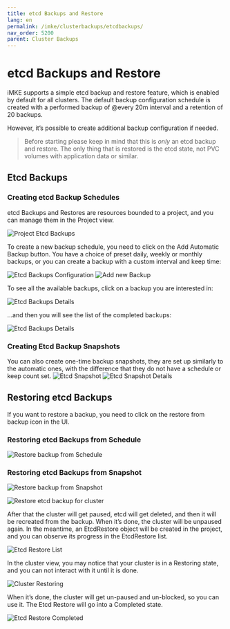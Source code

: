 ```yaml
---
title: etcd Backups and Restore
lang: en
permalink: /imke/clusterbackups/etcdbackups/
nav_order: 5200
parent: Cluster Backups
---
```


# etcd Backups and Restore

iMKE supports a simple etcd backup and restore feature, which is enabled by default for all clusters.
The default backup configuration schedule is created with a performed backup of @every 20m interval and a retention of 20 backups.

However, it’s possible to create additional backup configuration if needed.

> Before starting please keep in mind that this is *only* an etcd backup and restore. The only thing that is restored is the etcd state, not PVC volumes with application data or similar.

## Etcd Backups

### Creating etcd Backup Schedules

etcd Backups and Restores are resources bounded to a project, and you can manage them in the Project view.

![Project Etcd Backups](backup_1.png)

To create a new backup schedule, you need to click on the Add Automatic Backup button. You have a choice of preset daily, weekly or monthly backups, or you can create a backup with a custom interval and keep time:

![Etcd Backups Configuration](backup_2.png)
![Add new Backup](backup_3.png)

To see all the available backups, click on a backup you are interested in:

![Etcd Backups Details](backup_4.png)

...and then you will see the list of the completed backups:

![Etcd Backups Details](backup_5.png)

### Creating Etcd Backup Snapshots

You can also create one-time backup snapshots, they are set up similarly to the automatic ones, with the difference that they do not have a schedule or keep count set.
![Etcd Snapshot](snapshot.png)
![Etcd Snapshot Details](snapshot_details.png)

## Restoring etcd Backups

If you want to restore a backup, you need to click on the restore from backup icon in the UI.
### Restoring etcd Backups from Schedule
![Restore backup from Schedule](backup_6.png)
### Restoring etcd Backups from Snapshot

![Restore backup from Snapshot](restore_snapshot.png)

![Restore etcd backup for cluster](backup_7.png)

After that the cluster will get paused, etcd will get deleted, and then it will be recreated from the backup. When it’s done, the cluster will be unpaused again.
In the meantime, an EtcdRestore object will be created in the project, and you can observe its progress in the EtcdRestore list.

![Etcd Restore List](backup_8.png)

In the cluster view, you may notice that your cluster is in a Restoring state, and you can not interact with it until it is done.

![Cluster Restoring](backup_9.png)

When it’s done, the cluster will get un-paused and un-blocked, so you can use it.
The Etcd Restore will go into a Completed state.

![Etcd Restore Completed](backup_10.png)
